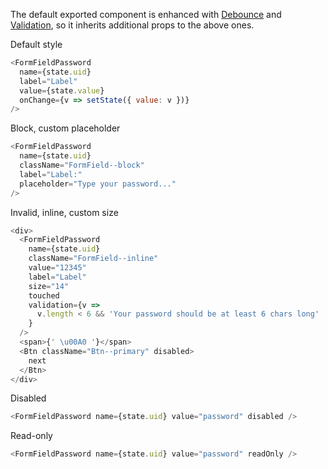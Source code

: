 The default exported component is enhanced with [Debounce](#debounce) and [Validation](#validation), so it inherits additional props to the above ones.

Default style

```js
<FormFieldPassword
  name={state.uid}
  label="Label"
  value={state.value}
  onChange={v => setState({ value: v })}
/>
```

Block, custom placeholder

```js
<FormFieldPassword
  name={state.uid}
  className="FormField--block"
  label="Label:"
  placeholder="Type your password..."
/>
```

Invalid, inline, custom size

```js
<div>
  <FormFieldPassword
    name={state.uid}
    className="FormField--inline"
    value="12345"
    label="Label"
    size="14"
    touched
    validation={v =>
      v.length < 6 && 'Your password should be at least 6 chars long'
    }
  />
  <span>{' \u00A0 '}</span>
  <Btn className="Btn--primary" disabled>
    next
  </Btn>
</div>
```

Disabled

```js
<FormFieldPassword name={state.uid} value="password" disabled />
```

Read-only

```js
<FormFieldPassword name={state.uid} value="password" readOnly />
```
